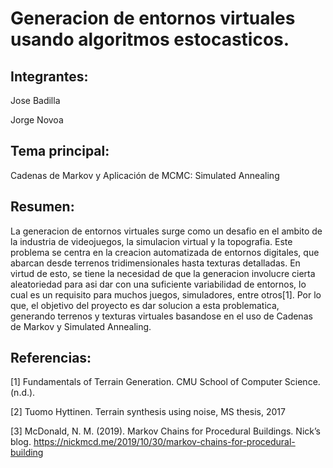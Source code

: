 # Generacion de entornos virtuales usando algoritmos estocasticos.

## Integrantes:

Jose Badilla 

Jorge Novoa

## Tema principal:

Cadenas de Markov y Aplicación de MCMC: Simulated Annealing

## Resumen:

La generacion de entornos virtuales surge como un desafio en el ambito de la industria de videojuegos, la
simulacion virtual y la topografia. Este problema se centra en la creacion automatizada de entornos digitales,
que abarcan desde terrenos tridimensionales hasta texturas detalladas.
En virtud de esto, se tiene la necesidad de que la generacion involucre cierta aleatoriedad para asi dar con
una suficiente variabilidad de entornos, lo cual es un requisito para muchos juegos, simuladores, entre
otros[1]. Por lo que, el objetivo del proyecto es dar solucion a esta problematica, generando terrenos y texturas
virtuales basandose en el uso de Cadenas de Markov y Simulated Annealing.

## Referencias:

[1] Fundamentals of Terrain Generation. CMU School of Computer Science. (n.d.).

[2] Tuomo Hyttinen. Terrain synthesis using noise, MS thesis, 2017

[3] McDonald, N. M. (2019). Markov Chains for Procedural Buildings. Nick’s blog.
https://nickmcd.me/2019/10/30/markov-chains-for-procedural-building
